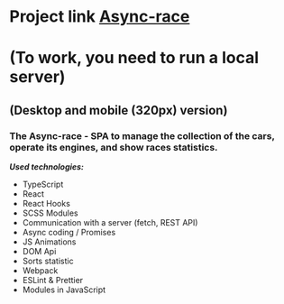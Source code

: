 # Project link [Async-race](https://constantinetu-async-race.netlify.app/) 
# (To work, you need to run a local server)
## (Desktop and mobile (320px) version)

### The Async-race - SPA to manage the collection of the cars, operate its engines, and show races statistics.

***Used technologies:***
- TypeScript
- React
- React Hooks
- SCSS Modules
- Сommunication with a server (fetch, REST API)
- Async coding / Promises
- JS Animations
- DOM Api
- Sorts statistic
- Webpack
- ESLint & Prettier
- Modules in JavaScript

